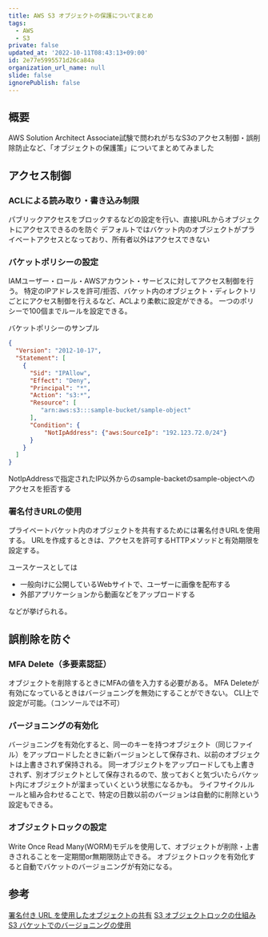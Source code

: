```yaml
---
title: AWS S3 オブジェクトの保護についてまとめ
tags:
  - AWS
  - S3
private: false
updated_at: '2022-10-11T08:43:13+09:00'
id: 2e77e5995571d26ca84a
organization_url_name: null
slide: false
ignorePublish: false
---
```

## 概要

AWS Solution Architect Associate試験で問われがちなS3のアクセス制御・誤削除防止など、「オブジェクトの保護策」についてまとめてみました

## アクセス制御

### ACLによる読み取り・書き込み制限

パブリックアクセスをブロックするなどの設定を行い、直接URLからオブジェクトにアクセスできるのを防ぐ
デフォルトではバケット内のオブジェクトがプライベートアクセスとなっており、所有者以外はアクセスできない

### バケットポリシーの設定

IAMユーザー・ロール・AWSアカウント・サービスに対してアクセス制御を行う。
特定のIPアドレスを許可/拒否、バケット内のオブジェクト・ディレクトリごとにアクセス制御を行えるなど、ACLより柔軟に設定ができる。
一つのポリシーで100個までルールを設定できる。

バケットポリシーのサンプル

```json
{
  "Version": "2012-10-17",
  "Statement": [
    {
      "Sid": "IPAllow",
      "Effect": "Deny",
      "Principal": "*",
      "Action": "s3:*",
      "Resource": [
         "arn:aws:s3:::sample-bucket/sample-object"
      ],
      "Condition": {
	      "NotIpAddress": {"aws:SourceIp": "192.123.72.0/24"}
      }
    }
  ]
}
```

NotIpAddressで指定されたIP以外からのsample-backetのsample-objectへのアクセスを拒否する

### 署名付きURLの使用

プライベートバケット内のオブジェクトを共有するためには署名付きURLを使用する。
URLを作成するときは、アクセスを許可するHTTPメソッドと有効期限を設定する。

ユースケースとしては
- 一般向けに公開しているWebサイトで、ユーザーに画像を配布する
- 外部アプリケーションから動画などをアップロードする

などが挙げられる。


## 誤削除を防ぐ

### MFA Delete（多要素認証）
オブジェクトを削除するときにMFAの値を入力する必要がある。
MFA Deleteが有効になっているときはバージョニングを無効にすることができない。
CLI上で設定が可能。（コンソールでは不可）

### バージョニングの有効化

バージョニングを有効化すると、同一のキーを持つオブジェクト（同じファイル）をアップロードしたときに新バージョンとして保存され、以前のオブジェクトは上書きされず保持される。
同一オブジェクトをアップロードしても上書きされず、別オブジェクトとして保存されるので、放っておくと気づいたらバケット内にオブジェクトが溜まっていくという状態になるかも。
ライフサイクルルールと組み合わせることで、特定の日数以前のバージョンは自動的に削除という設定もできる。


### オブジェクトロックの設定
Write Once Read Many(WORM)モデルを使用して、オブジェクトが削除・上書きされることを一定期間or無期限防止できる。
オブジェクトロックを有効化すると自動でバケットのバージョニングが有効になる。

## 参考

[署名付き URL を使用したオブジェクトの共有](https://docs.aws.amazon.com/ja_jp/AmazonS3/latest/userguide/ShareObjectPreSignedURL.html)
[S3 オブジェクトロックの仕組み](https://docs.aws.amazon.com/ja_jp/AmazonS3/latest/userguide/object-lock-overview.html)
[S3 バケットでのバージョニングの使用](https://docs.aws.amazon.com/ja_jp/AmazonS3/latest/userguide/Versioning.html)
